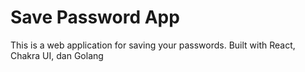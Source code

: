 # Save Password App
This is a web application for saving your passwords. Built with React, Chakra UI, dan Golang
